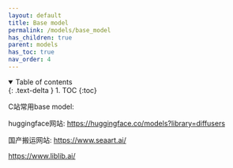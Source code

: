 ```yaml
---
layout: default
title: Base model
permalink: /models/base_model
has_children: true
parent: models
has_toc: true
nav_order: 4
---
```

<details open markdown="block">
  <summary>
    Table of contents
  </summary>
  {: .text-delta }
1. TOC
{:toc}
</details>


C站常用base model:


huggingface网站:
https://huggingface.co/models?library=diffusers

国产搬运网站:
https://www.seaart.ai/

https://www.liblib.ai/
